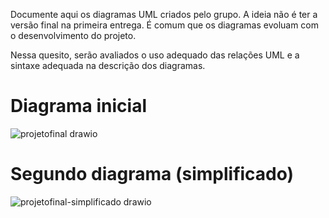 Documente aqui os diagramas UML criados pelo grupo. A ideia não é ter a versão final na primeira entrega. É comum que os diagramas evoluam com o desenvolvimento do projeto. 

Nessa quesito, serão avaliados o uso adequado das relações UML e a sintaxe adequada na descrição dos diagramas.

# Diagrama inicial

![projetofinal drawio](https://github.com/INE-UFSC/projeto-final-grupo-4-23-2/assets/128431650/5bb490de-56b3-4835-a3a1-0a14f555c320)

# Segundo diagrama (simplificado)

![projetofinal-simplificado drawio](https://github.com/INE-UFSC/projeto-final-grupo-4-23-2/assets/128431650/bcbc8f75-56a9-4503-aa84-55f3bc4e2a25)
